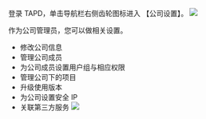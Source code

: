 登录 TAPD，单击导航栏右侧齿轮图标进入 【公司设置】。
  ![](http://imgcache.tce.fsphere.cn/static/mc.qcloudimg.com/static/img/1c24a7da30712a2dd65e123871d0974a/image.jpg) 

 作为公司管理员，您可以做相关设置。
-  修改公司信息
-  管理公司成员
-  为公司成员设置用户组与相应权限
-  管理公司下的项目
-  升级使用版本
-  为公司设置安全 IP
-  关联第三方服务
![](http://imgcache.tce.fsphere.cn/static/mc.qcloudimg.com/static/img/b503d8979f496d31ccdb0f6aa8fbb61b/image.png)


